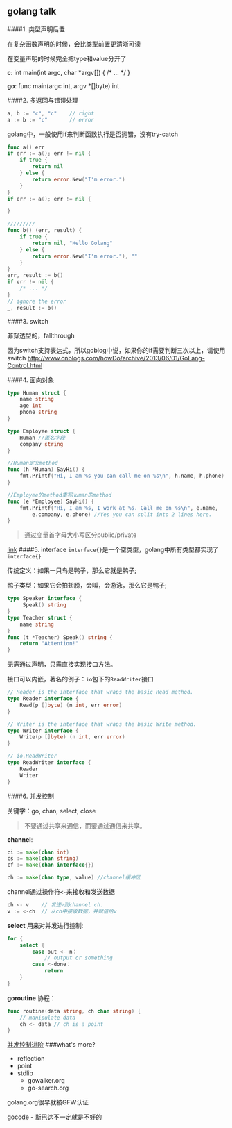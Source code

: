 golang talk
--

####1. 类型声明后置

在复杂函数声明的时候，会比类型前置更清晰可读

在变量声明的时候完全把type和value分开了

**c**:  int main(int argc, char \*argv[]) { /\* ... \*/ }

**go**: func main(argc int, argv *[]byte) int

####2. 多返回与错误处理
```go
a, b := "c", "c"    // right
a := b := "c"       // error
```

golang中，一般使用if来判断函数执行是否抛错，没有try-catch

```go
func a() err
if err := a(); err != nil {
    if true {
        return nil
    } else {
        return error.New("I'm error.")
    }
}
if err := a(); err != nil {

}

/////////
func b() (err, result) {
    if true {
        return nil, "Hello Golang"
    } else {
        return error.New("I'm error."), ""
    }
}
err, result := b()
if err != nil {
    /* ... */
}
// ignore the error
_, result := b()
```
####3. switch

非穿透型的，fallthrough

因为switch支持表达式，所以goblog中说，如果你的if需要判断三次以上，请使用switch
http://www.cnblogs.com/howDo/archive/2013/06/01/GoLang-Control.html

####4. 面向对象
```go
type Human struct {
    name string
    age int
    phone string
}

type Employee struct {
    Human //匿名字段
    company string
}

//Human定义method
func (h *Human) SayHi() {
    fmt.Printf("Hi, I am %s you can call me on %s\n", h.name, h.phone)
}

//Employee的method重写Human的method
func (e *Employee) SayHi() {
    fmt.Printf("Hi, I am %s, I work at %s. Call me on %s\n", e.name,
        e.company, e.phone) //Yes you can split into 2 lines here.
}
```

> 通过变量首字母大小写区分public/private

[link](https://github.com/astaxie/build-web-application-with-golang/blob/master/ebook/02.5.md)
####5. interface
`interface{}`是一个空类型，golang中所有类型都实现了`interface{}`

传统定义：如果一只鸟是鸭子，那么它就是鸭子;

鸭子类型：如果它会拍翅膀，会叫，会游泳，那么它是鸭子;

```go
type Speaker interface {
     Speak() string
}
type Teacher struct {
    name string
}
func (t *Teacher) Speak() string {
    return "Attention!"
}
```
无需通过声明，只需直接实现接口方法。

接口可以内嵌，著名的例子：`io`包下的`ReadWriter`接口

```go
// Reader is the interface that wraps the basic Read method.
type Reader interface {
    Read(p []byte) (n int, err error)
}

// Writer is the interface that wraps the basic Write method.
type Writer interface {
    Write(p []byte) (n int, err error)
}

// io.ReadWriter
type ReadWriter interface {
    Reader
    Writer
}
```

####6. 并发控制

关键字：go, chan, select, close

> 不要通过共享来通信，而要通过通信来共享。

**channel**:
```go
ci := make(chan int)
cs := make(chan string)
cf := make(chan interface{})

ch := make(chan type, value) //channel缓冲区
```

channel通过操作符`<-`来接收和发送数据

```go
ch <- v    // 发送v到channel ch.
v := <-ch  // 从ch中接收数据，并赋值给v
```
**select** 用来对并发进行控制:
```go
for {
    select {
        case out <- n：
            // output or something
        case <-done：
            return
    }
}
```
**goroutine** 协程：
```go
func routine(data string, ch chan string) {
    // manipulate data
    ch <- data // ch is a point
}
```

[并发控制进阶](http://air.googol.im/2014/03/15/go-concurrency-patterns-pipelines-and-cancellation.html)
###what's more?
- reflection
- point
- stdlib
    - gowalker.org
    - go-search.org

golang.org很早就被GFW认证

gocode - 斯巴达不一定就是不好的
